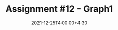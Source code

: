 ---
type: assignment
date: 2021-12-25T4:00:00+4:30
title: 'Assignment #12 - Graph1'
pdf: /static_files/assignments/assignment12.pdf
attachment: /static_files/assignments/A12.zip
#solutions: /static_files/assignments
due: 2022-1-1T23:59:00+3:30
---